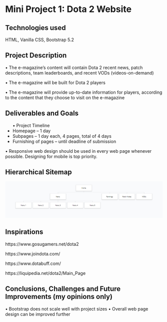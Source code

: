 <h1>Mini Project 1: Dota 2 Website</h1>

<h2>Technologies used</h2>
HTML, Vanilla CSS, Bootstrap 5.2

<h2>Project Description</h2>

• The e-magazine’s content will contain Dota 2 recent news, patch descriptions, team leaderboards, and recent VODs (videos-on-demand)

• The e-magazine will be built for Dota 2 players

• The e-magazine will provide up-to-date information for players, according to the content that they choose to visit on the e-magazine

<h2>Deliverables and Goals</h2>

<ul>
• Project Timeline
    <li>Homepage – 1 day</li>
    <li>Subpages – 1 day each, 4 pages, total of 4 days</li>
    <li>Furnishing of pages – until deadline of submission</li>
</ul>
	
• Responsive web design should be used in every web page whenever possible. Designing for mobile is top priority.

<h2>Hierarchical Sitemap</h2>

<img src="images\sitemap.PNG" alt="">

<h2>Inspirations</h2>

<p>https://www.gosugamers.net/dota2</p>
<p>https://www.joindota.com/</p>
<p>https://www.dotabuff.com/</p>
<p>https://liquipedia.net/dota2/Main_Page</p>

<h2>Conclusions, Challenges and Future Improvements (my opinions only)</h2>

• Bootstrap does not scale well with project sizes
• Overall web page design can be improved further

